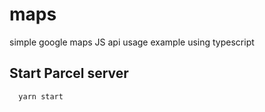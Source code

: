 # maps
simple google maps JS api usage example using typescript

## Start Parcel server
```bash
  yarn start
```
